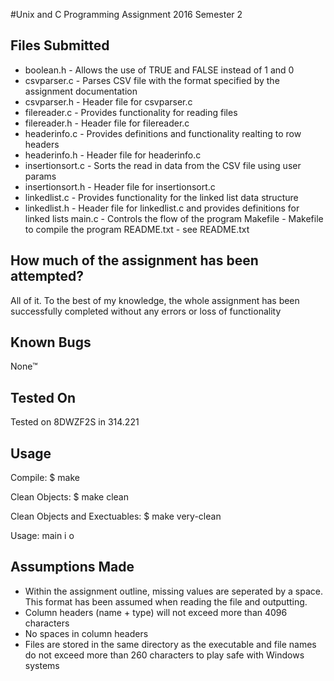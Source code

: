 #Unix and C Programming Assignment 2016 Semester 2

## Files Submitted

* boolean.h - Allows the use of TRUE and FALSE instead of 1 and 0
* csvparser.c - Parses CSV file with the format specified by the assignment
                documentation
* csvparser.h - Header file for csvparser.c
* filereader.c - Provides functionality for reading files
* filereader.h - Header file for filereader.c
* headerinfo.c - Provides definitions and functionality realting to row headers
* headerinfo.h - Header file for headerinfo.c
* insertionsort.c - Sorts the read in data from the CSV file using user params
* insertionsort.h - Header file for insertionsort.c
* linkedlist.c - Provides functionality for the linked list data structure
* linkedlist.h - Header file for linkedlist.c and provides definitions for
                 linked lists
main.c - Controls the flow of the program
Makefile - Makefile to compile the program
README.txt - see README.txt

## How much of the assignment has been attempted?

All of it. To the best of my knowledge, the whole assignment has been
successfully completed without any errors or loss of functionality

## Known Bugs

None™

## Tested On

Tested on 8DWZF2S in 314.221

## Usage

Compile: $ make

Clean Objects: $ make clean

Clean Objects and Exectuables: $ make very-clean

Usage: main i <inFile> o <outFile>

## Assumptions Made

* Within the assignment outline, missing values are seperated by a space.
This format has been assumed when reading the file and outputting.
* Column headers (name + type) will not exceed more than 4096 characters
* No spaces in column headers
* Files are stored in the same directory as the executable and file names
do not exceed more than 260 characters to play safe with Windows systems
